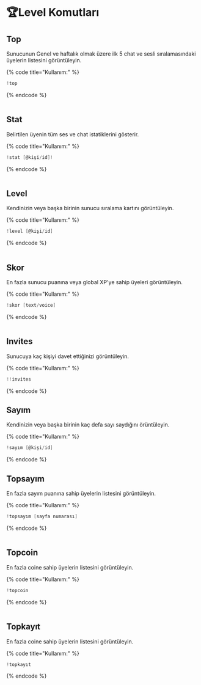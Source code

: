 # 🏆Level Komutları

## Top

Sunucunun Genel ve haftalık olmak üzere ilk 5 chat ve sesli sıralamasındaki üyelerin listesini görüntüleyin.

{% code title="Kullanım:" %}
```scala
!top
```
{% endcode %}

<img src="../../.gitbook/assets/image (42).png" alt="" data-size="original">

## Stat

Belirtilen üyenin tüm ses ve chat istatiklerini gösterir.

{% code title="Kullanım:" %}
```scala
!stat [@kişi/id]!
```
{% endcode %}

<div align="left">

<img src="../../.gitbook/assets/image (30).png" alt="">

</div>

## Level

Kendinizin veya başka birinin sunucu sıralama kartını görüntüleyin.

{% code title="Kullanım:" %}
```scala
!level [@kişi/id]
```
{% endcode %}

<div align="left">

<img src="../../.gitbook/assets/rank.png" alt="">

</div>

## Skor

En fazla sunucu puanına veya global XP'ye sahip üyeleri görüntüleyin.

{% code title="Kullanım:" %}
```scala
!skor [text/voice]
```
{% endcode %}

<div align="left">

<img src="../../.gitbook/assets/image (15).png" alt="">

</div>

## Invites

Sunucuya kaç kişiyi davet ettiğinizi görüntüleyin.

{% code title="Kullanım:" %}
```scala
!!invites
```
{% endcode %}

## Sayım

Kendinizin veya başka birinin kaç defa sayı saydığını örüntüleyin.

{% code title="Kullanım:" %}
```scala
!sayım [@kişi/id]
```
{% endcode %}

## Topsayım

En fazla sayım puanına sahip üyelerin listesini görüntüleyin.

{% code title="Kullanım:" %}
```scala
!topsayım [sayfa numarası]
```
{% endcode %}

<div align="left">

<img src="../../.gitbook/assets/image (38).png" alt="">

</div>

## Topcoin

En fazla coine sahip üyelerin listesini görüntüleyin.

{% code title="Kullanım:" %}
```scala
!topcoin 
```
{% endcode %}

<div align="left">

<img src="../../.gitbook/assets/image (31).png" alt="">

</div>

## Topkayıt

En fazla coine sahip üyelerin listesini görüntüleyin.

{% code title="Kullanım:" %}
```scala
!topkayıt
```
{% endcode %}

<div align="left">

<img src="../../.gitbook/assets/image (32).png" alt="">

</div>
